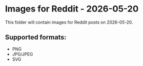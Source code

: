 # Images for Reddit - 2026-05-20

This folder will contain images for Reddit posts on 2026-05-20.

## Supported formats:
- PNG
- JPG/JPEG
- SVG
